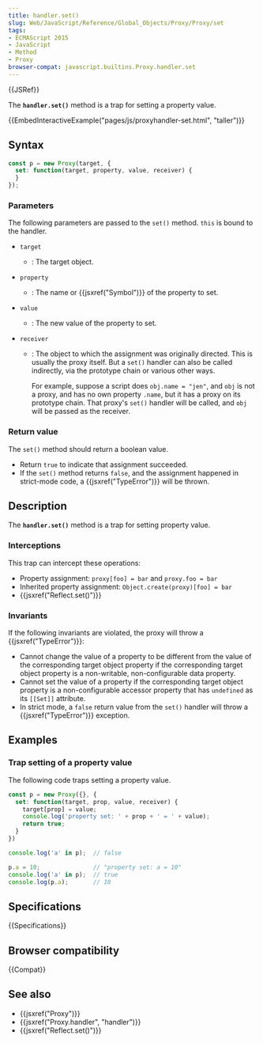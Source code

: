 ```yaml
---
title: handler.set()
slug: Web/JavaScript/Reference/Global_Objects/Proxy/Proxy/set
tags:
- ECMAScript 2015
- JavaScript
- Method
- Proxy
browser-compat: javascript.builtins.Proxy.handler.set
---
```

{{JSRef}}

The **`handler.set()`** method is a trap for setting a property value.

{{EmbedInteractiveExample("pages/js/proxyhandler-set.html", "taller")}}

## Syntax

```js
const p = new Proxy(target, {
  set: function(target, property, value, receiver) {
  }
});
```

### Parameters

The following parameters are passed to the `set()` method. `this` is bound to
the handler.

*   `target`
    *   : The target object.
*   `property`
    *   : The name or {{jsxref("Symbol")}} of the property to set.
*   `value`
    *   : The new value of the property to set.
*   `receiver`

    *   : The object to which the assignment was originally directed. This is
        usually the proxy itself. But a `set()` handler can also be called
        indirectly, via the prototype chain or various other ways.

        For example, suppose a script does `obj.name = "jen"`, and `obj` is not a
        proxy, and has no own property `.name`, but it has a proxy on its prototype
        chain. That proxy's `set()` handler will be called, and `obj` will be passed
        as the receiver.

### Return value

The `set()` method should return a boolean value.

*   Return `true` to indicate that assignment succeeded.
*   If the `set()` method returns `false`, and the assignment happened in
    strict-mode code, a {{jsxref("TypeError")}} will be thrown.

## Description

The **`handler.set()`** method is a trap for setting property value.

### Interceptions

This trap can intercept these operations:

*   Property assignment: `proxy[foo] = bar` and `proxy.foo = bar`
*   Inherited property assignment: `Object.create(proxy)[foo] = bar`
*   {{jsxref("Reflect.set()")}}

### Invariants

If the following invariants are violated, the proxy will throw a
{{jsxref("TypeError")}}:

*   Cannot change the value of a property to be different from the value of the
    corresponding target object property if the corresponding target object
    property is a non-writable, non-configurable data property.
*   Cannot set the value of a property if the corresponding target object property
    is a non-configurable accessor property that has `undefined` as its `[[Set]]`
    attribute.
*   In strict mode, a `false` return value from the `set()` handler will throw a
    {{jsxref("TypeError")}} exception.

## Examples

### Trap setting of a property value

The following code traps setting a property value.

```js
const p = new Proxy({}, {
  set: function(target, prop, value, receiver) {
    target[prop] = value;
    console.log('property set: ' + prop + ' = ' + value);
    return true;
  }
})

console.log('a' in p);  // false

p.a = 10;               // "property set: a = 10"
console.log('a' in p);  // true
console.log(p.a);       // 10
```

## Specifications

{{Specifications}}

## Browser compatibility

{{Compat}}

## See also

*   {{jsxref("Proxy")}}
*   {{jsxref("Proxy.handler", "handler")}}
*   {{jsxref("Reflect.set()")}}
